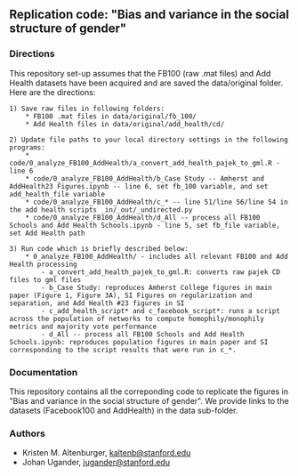 ## Replication code: "Bias and variance in the social structure of gender"


### Directions

This repository set-up assumes that the FB100 (raw .mat files) and Add Health datasets have been acquired and are saved the data/original folder. Here are the directions:

    1) Save raw files in following folders: 
        * FB100 .mat files in data/original/fb_100/  
        * Add Health files in data/original/add_health/cd/

    2) Update file paths to your local directory settings in the following programs:
        * code/0_analyze_FB100_AddHealth/a_convert_add_health_pajek_to_gml.R - line 6
        * code/0_analyze_FB100_AddHealth/b_Case Study -- Amherst and AddHealth23 Figures.ipynb -- line 6, set fb_100 variable, and set add_health_file variable
        * code/0_analyze_FB100_AddHealth/c_* -- line 51/line 56/line 54 in the add health scripts _in/_out/_undirected.py 
        * code/0_analyze_FB100_AddHealth/d_All -- process all FB100 Schools and Add Health Schools.ipynb - line 5, set fb_file variable, set Add Health path 

    3) Run code which is briefly described below:
        * 0_analyze_FB100_AddHealth/ - includes all relevant FB100 and Add Health processing
            - a_convert_add_health_pajek_to_gml.R: converts raw pajek CD files to gml files
            - b_Case Study: reproduces Amherst College figures in main paper (Figure 1, Figure 3A), SI Figures on regularization and separation, and Add Health #23 figures in SI
            - c_add_health_script* and c_facebook_script*: runs a script across the population of networks to compute homophily/monophily metrics and majority vote performance
            - d_All -- process all FB100 Schools and Add Health Schools.ipynb: reproduces population figures in main paper and SI corresponding to the script results that were run in c_*.


### Documentation

This repository contains all the correponding code to replicate the figures in "Bias and variance in the social structure of gender". We provide links to the datasets (Facebook100 and AddHealth) in the data sub-folder. 

### Authors
* Kristen M. Altenburger, kaltenb@stanford.edu
* Johan Ugander, jugander@stanford.edu
